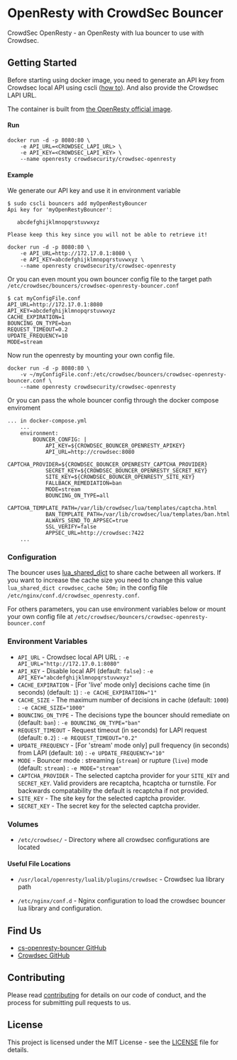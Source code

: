 # OpenResty with CrowdSec Bouncer

CrowdSec OpenResty - an OpenResty with lua bouncer to use with Crowdsec.

## Getting Started

Before starting using docker image, you need to generate an API key from Crowdsec local API using cscli ([how to](https://docs.crowdsec.net/docs/user_guides/bouncers_configuration/)). And also provide the Crowdsec LAPI URL.

The container is built from [the OpenResty official image](https://hub.docker.com/r/openresty/openresty).

#### Run

```shell
docker run -d -p 8080:80 \
    -e API_URL=<CROWDSEC_LAPI_URL> \
    -e API_KEY=<CROWDSEC_LAPI_KEY> \
    --name openresty crowdsecurity/crowdsec-openresty
```

#### Example

We generate our API key and use it in environment variable
```shell
$ sudo cscli bouncers add myOpenRestyBouncer
Api key for 'myOpenRestyBouncer':

   abcdefghijklmnopqrstuvwxyz

Please keep this key since you will not be able to retrieve it!
```

```shell
docker run -d -p 8080:80 \
    -e API_URL=http://172.17.0.1:8080 \
    -e API_KEY=abcdefghijklmnopqrstuvwxyz \
    --name openresty crowdsecurity/crowdsec-openresty
```

Or you can even mount you own bouncer config file to the target path `/etc/crowdsec/bouncers/crowdsec-openresty-bouncer.conf`

```shell
$ cat myConfigFile.conf
API_URL=http://172.17.0.1:8080
API_KEY=abcdefghijklmnopqrstuvwxyz
CACHE_EXPIRATION=1
BOUNCING_ON_TYPE=ban
REQUEST_TIMEOUT=0.2
UPDATE_FREQUENCY=10
MODE=stream
```

Now run the openresty by mounting your own config file.

```shell
docker run -d -p 8080:80 \
    -v ~/myConfigFile.conf:/etc/crowdsec/bouncers/crowdsec-openresty-bouncer.conf \
    --name openresty crowdsecurity/crowdsec-openresty
```

Or you can pass the whole bouncer config through the docker compose enviroment

```code
... in docker-compose.yml
    ...
    environment:
        BOUNCER_CONFIG: |
            API_KEY=${CROWDSEC_BOUNCER_OPENRESTY_APIKEY}
            API_URL=http://crowdsec:8080
            CAPTCHA_PROVIDER=${CROWDSEC_BOUNCER_OPENRESTY_CAPTCHA_PROVIDER}
            SECRET_KEY=${CROWDSEC_BOUNCER_OPENRESTY_SECRET_KEY}
            SITE_KEY=${CROWDSEC_BOUNCER_OPENRESTY_SITE_KEY}
            FALLBACK_REMEDIATION=ban
            MODE=stream
            BOUNCING_ON_TYPE=all
            CAPTCHA_TEMPLATE_PATH=/var/lib/crowdsec/lua/templates/captcha.html
            BAN_TEMPLATE_PATH=/var/lib/crowdsec/lua/templates/ban.html
            ALWAYS_SEND_TO_APPSEC=true
            SSL_VERIFY=false
            APPSEC_URL=http://crowdsec:7422
    ...
```

### Configuration

The bouncer uses [lua_shared_dict](https://github.com/openresty/lua-nginx-module#lua_shared_dict) to share cache between all workers.
If you want to increase the cache size you need to change this value `lua_shared_dict crowdsec_cache 50m;` in the config file `/etc/nginx/conf.d/crowdsec_openresty.conf`.

For others parameters, you can use environment variables below or mount your own config file at `/etc/crowdsec/bouncers/crowdsec-openresty-bouncer.conf`

### Environment Variables

* `API_URL`          - Crowdsec local API URL : `-e API_URL="http://172.17.0.1:8080"`
* `API_KEY`          - Disable local API (default: `false`) : `-e API_KEY="abcdefghijklmnopqrstuvwxyz"`
* `CACHE_EXPIRATION` - [For 'live' mode only] decisions cache time (in seconds) (default: `1`) : `-e CACHE_EXPIRATION="1"`
* `CACHE_SIZE`       - The maximum number of decisions in cache (default: `1000`) : `-e CACHE_SIZE="1000"`
* `BOUNCING_ON_TYPE` - The decisions type the bouncer should remediate on (default: `ban`) : `-e BOUNCING_ON_TYPE="ban"`
* `REQUEST_TIMEOUT`  - Request timeout (in seconds) for LAPI request (default: `0.2`) : `-e REQUEST_TIMEOUT="0.2"`
* `UPDATE_FREQUENCY` - [For 'stream' mode only] pull frequency (in seconds) from LAPI (default: `10`) : `-e UPDATE_FREQUENCY="10"`
* `MODE`             - Bouncer mode : streaming (`stream`) or rupture (`live`) mode (default: `stream`) : `-e MODE="stream"`
* `CAPTCHA_PROVIDER` - The selected captcha provider for your `SITE_KEY` and `SECRET_KEY`. Valid providers are recaptcha, hcaptcha or turnstile. For backwards compatability the default is recaptcha if not provided.
* `SITE_KEY`         - The site key for the selected captcha provider.
* `SECRET_KEY`       - The secret key for the selected captcha provider.

### Volumes

* `/etc/crowdsec/` - Directory where all crowdsec configurations are located

#### Useful File Locations

* `/usr/local/openresty/lualib/plugins/crowdsec` - Crowdsec lua library path
  
* `/etc/nginx/conf.d` - Nginx configuration to load the crowdsec bouncer lua library and configuration.

## Find Us

* [cs-openresty-bouncer GitHub](https://github.com/crowdsecurity/cs-openresty-bouncer)
* [Crowdsec GitHub](https://github.com/crowdsecurity/crowdsec)

## Contributing

Please read [contributing](https://docs.crowdsec.net/Crowdsec/v1/contributing/) for details on our code of conduct, and the process for submitting pull requests to us.

## License

This project is licensed under the MIT License - see the [LICENSE](https://github.com/crowdsecurity/cs-openresty-bouncer/blob/main/LICENSE) file for details.
